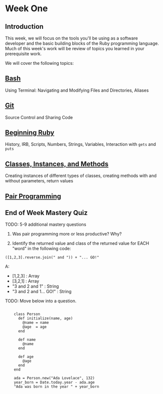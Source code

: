 # Week One

## Introduction
This week, we will focus on the tools you'll be using as a software developer and the basic building blocks of the Ruby programming language. Much of this week's work will be review of topics you learned in your prerequisite work. 

We will cover the following topics:

## [Bash](/lessons/bash.md)
Using Terminal: Navigating and Modifying Files and Directories, Aliases

## [Git](/lessons/git.md)
Source Control and Sharing Code

## [Beginning Ruby](/lessons/ruby-101.md)
History, IRB, Scripts, Numbers, Strings, Variables, Interaction with `gets` and `puts`

## [Classes, Instances, and Methods](/lessons/classes.md)
Creating instances of different types of classes, creating methods with and without parameters, return values

## [Pair Programming](/lessons/pairing.md)

## End of Week Mastery Quiz
TODO: 5-9 additional mastery questions

1) Was pair programming more or less productive? Why?

2) Identify the returned value and class of the returned value for EACH "word" in the following code:

`([1,2,3].reverse.join(" and ")) + "... GO!"`

A: 

- [1,2,3] : Array 
- [3,2,1] : Array
- "3 and 2 and 1" : String
- "3 and 2 and 1... GO!" : String

TODO: Move below into a question.  
```

    class Person
      def initialize(name, age)
        @name = name
        @age  = age
      end
      
      def name
        @name
      end
  
      def age
        @age
      end
    end
    
    ada = Person.new("Ada Lovelace", 132)
    year_born = Date.today.year - ada.age
    "Ada was born in the year " + year_born
```


